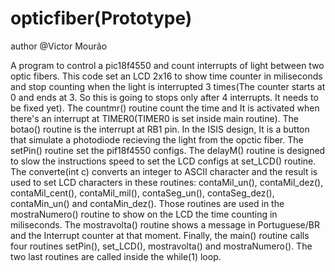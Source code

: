 # opticfiber(Prototype)

author @Victor Mourão

A program to control a pic18f4550 and count interrupts of light between two optic fibers.
This code set an LCD 2x16 to show time counter in miliseconds and stop counting when the light is interrupted 
      3 times(The counter starts at 0 and ends at 3. So this is going to stops only after 4 interrupts. It needs to be fixed yet).
The countmr() routine count the time and It is activated when there's an interrupt at TIMER0(TIMER0 is set inside main routine).
The botao() routine is the interrupt at RB1 pin. In the ISIS design, It is a button that simulate a photodiode recieving the 
      light from the opctic fiber.
The setPin() routine set the pif18f4550 configs.
The delayM() routine is designed to slow the instructions speed to set the LCD configs at set_LCD() routine.
The converte(int c) converts an integer to ASCII character and the result is used to set LCD characters in these routines:
      contaMil_un(), contaMil_dez(), contaMil_cent(), contaMil_mil(), contaSeg_un(), contaSeg_dez(), contaMin_un() and contaMin_dez().
      Those routines are used in the mostraNumero() routine to show on the LCD the time counting in miliseconds.
The mostravolta() routine shows a message in Portuguese/BR and the Interrupt counter at that moment.
Finally, the main() routine calls four routines setPin(), set_LCD(), mostravolta() and mostraNumero(). The two last routines are called
      inside the while(1) loop.
